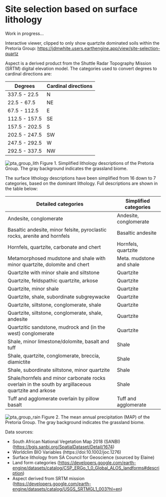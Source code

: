 # Site selection based on surface lithology

Work in progress... 

Interactive viewer, clipped to only show quartzite dominated soils within the Pretoria Group: https://jdmwhite.users.earthengine.app/view/site-selection-quartz

Aspect is a derived product from the Shuttle Radar Topography Mission (SRTM) digital elevation model. The categories used to convert degrees to cardinal directions are:

| Degrees  | Cardinal directions |
| ------------- | ------------- |
| 337.5 - 22.5 | N  |
| 22.5 - 67.5  | NE |
| 67.5 - 112.5  | E |
| 112.5 - 157.5 | SE  |
| 157.5 - 202.5 | S  |
| 202.5 - 247.5  | SW  |
| 247.5 - 292.5  | W  |
| 292.5 - 337.5  | NW  |

![pta_group_lith](https://user-images.githubusercontent.com/22145011/153000398-0957b9b5-1990-48ee-9beb-8342f2e2b465.png)
Figure 1. Simplified lithology descriptions of the Pretoria Group. The gray background indicates the grassland biome.

The surface lithology descriptions have been simplified from 16 down to 7 categories, based on the dominant lithology. Full descriptions are shown in the table below:

| Detailed categories  | Simplified categories |
| ------------- | ------------- |
| Andesite, conglomerate  | Andesite, conglomerate  |
| Basaltic andesite, minor felsite, pyroclastic rocks, arenite and hornfels  | Basaltic andesite  |
| Hornfels, quartzite, carbonate and chert  | Hornfels, quartzite |
| Metamorphosed mudstone and shale with minor quartzite, dolomite and chert | Meta. mudstone and shale  |
| Quartzite with minor shale and siltstone  | Quartzite  |
| Quartzite, feldspathic quartzite, arkose  | Quartzite  |
| Quartzite, minor shale  | Quartzite  |
| Quartzite, shale, subordinate subgreywacke  | Quartzite  |
| Quartzite, siltstone, conglomerate, shale  | Quartzite  |
| Quartzite, siltstone, conglomerate, shale, andesite  | Quartzite  |
| Quartzitic sandstone, mudrock and (in the west) conglomerate  | Quartzite  |
| Shale, minor limestone/dolomite, basalt and tuff  | Shale  |
| Shale, quartzite, conglomerate, breccia, diamictite  | Shale  |
| Shale, subordinate siltstone, minor quartzite  | Shale  |
| Shale/hornfels and minor carbonate rocks overlain in the south by argillaceous quartzite and arkose | Shale  |
| Tuff and agglomerate overlain by pillow basalt  | Tuff and agglomerate  |

![pta_group_rain](https://user-images.githubusercontent.com/22145011/153000477-c0c8ada2-3f63-453e-83b0-d47dcaddb7a3.png)
Figure 2. The mean annual precipitation (MAP) of the Pretoria Group. The gray background indicates the grassland biome.

Data sources:
- South African National Vegetation Map 2018 (SANBI) (https://bgis.sanbi.org/SpatialDataset/Detail/1674)
- Worldclim BIO Variables (https://doi:10.1002/joc.1276)
- Surface lithology from SA Council for Geoscience (sourced by Elaine)
- Land form categories (https://developers.google.com/earth-engine/datasets/catalog/CSP_ERGo_1_0_Global_ALOS_landforms#description)
- Aspect derived from SRTM mission (https://developers.google.com/earth-engine/datasets/catalog/USGS_SRTMGL1_003?hl=en)
